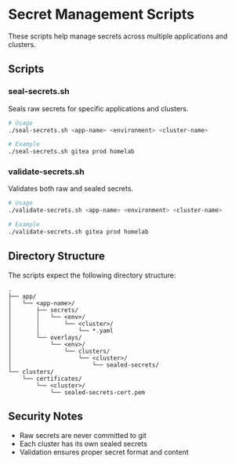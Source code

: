 # Secret Management Scripts

These scripts help manage secrets across multiple applications and clusters.

## Scripts

### seal-secrets.sh
Seals raw secrets for specific applications and clusters.

```bash
# Usage
./seal-secrets.sh <app-name> <environment> <cluster-name>

# Example
./seal-secrets.sh gitea prod homelab
```

### validate-secrets.sh
Validates both raw and sealed secrets.

```bash
# Usage
./validate-secrets.sh <app-name> <environment> <cluster-name>

# Example
./validate-secrets.sh gitea prod homelab
```

## Directory Structure

The scripts expect the following directory structure:
```
.
├── app/
│   └── <app-name>/
│       ├── secrets/
│       │   └── <env>/
│       │       └── <cluster>/
│       │           └── *.yaml
│       └── overlays/
│           └── <env>/
│               └── clusters/
│                   └── <cluster>/
│                       └── sealed-secrets/
└── clusters/
    └── certificates/
        └── <cluster>/
            └── sealed-secrets-cert.pem
```

## Security Notes

- Raw secrets are never committed to git
- Each cluster has its own sealed secrets
- Validation ensures proper secret format and content
